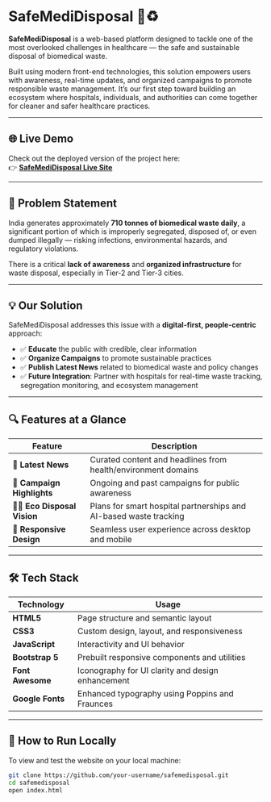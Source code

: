 # SafeMediDisposal 🏥♻️

**SafeMediDisposal** is a web-based platform designed to tackle one of the most overlooked challenges in healthcare — the safe and sustainable disposal of biomedical waste.

Built using modern front-end technologies, this solution empowers users with awareness, real-time updates, and organized campaigns to promote responsible waste management. It’s our first step toward building an ecosystem where hospitals, individuals, and authorities can come together for cleaner and safer healthcare practices.

---

## 🌐 Live Demo

Check out the deployed version of the project here:  
👉 **[SafeMediDisposal Live Site](https://safe-medi-disposal.netlify.app/)**

---

## 🧠 Problem Statement

India generates approximately **710 tonnes of biomedical waste daily**, a significant portion of which is improperly segregated, disposed of, or even dumped illegally — risking infections, environmental hazards, and regulatory violations.

There is a critical **lack of awareness** and **organized infrastructure** for waste disposal, especially in Tier-2 and Tier-3 cities.

---

## 💡 Our Solution

SafeMediDisposal addresses this issue with a **digital-first, people-centric** approach:

- ✅ **Educate** the public with credible, clear information  
- ✅ **Organize Campaigns** to promote sustainable practices  
- ✅ **Publish Latest News** related to biomedical waste and policy changes  
- ✅ **Future Integration**: Partner with hospitals for real-time waste tracking, segregation monitoring, and ecosystem management

---

## 🔍 Features at a Glance

| Feature                | Description                                                                 |
|------------------------|-----------------------------------------------------------------------------|
| 📰 **Latest News**      | Curated content and headlines from health/environment domains               |
| 📢 **Campaign Highlights** | Ongoing and past campaigns for public awareness                          |
| 🧑‍⚕️ **Eco Disposal Vision** | Plans for smart hospital partnerships and AI-based waste tracking     |
| 📱 **Responsive Design** | Seamless user experience across desktop and mobile                         |

---

## 🛠️ Tech Stack

| Technology         | Usage                                                 |
|--------------------|-------------------------------------------------------|
| **HTML5**          | Page structure and semantic layout                    |
| **CSS3**           | Custom design, layout, and responsiveness             |
| **JavaScript**     | Interactivity and UI behavior                         |
| **Bootstrap 5**    | Prebuilt responsive components and utilities          |
| **Font Awesome**   | Iconography for UI clarity and design enhancement     |
| **Google Fonts**   | Enhanced typography using Poppins and Fraunces        |

---

## 🧪 How to Run Locally

To view and test the website on your local machine:

```bash
git clone https://github.com/your-username/safemedisposal.git
cd safemedisposal
open index.html

